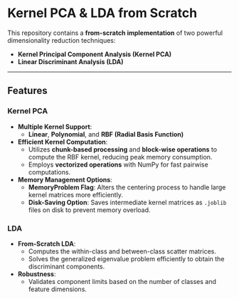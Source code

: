# **Kernel PCA & LDA from Scratch**

This repository contains a **from-scratch implementation** of two powerful dimensionality reduction techniques:

- **Kernel Principal Component Analysis (Kernel PCA)**
- **Linear Discriminant Analysis (LDA)**

---

## **Features**

### **Kernel PCA**
- **Multiple Kernel Support**:  
  - **Linear**, **Polynomial**, and **RBF (Radial Basis Function)**
- **Efficient Kernel Computation**:  
  - Utilizes **chunk-based processing** and **block-wise operations** to compute the RBF kernel, reducing peak memory consumption.
  - Employs **vectorized operations** with NumPy for fast pairwise computations.
- **Memory Management Options**:  
  - **MemoryProblem Flag**: Alters the centering process to handle large kernel matrices more efficiently.
  - **Disk-Saving Option**: Saves intermediate kernel matrices as `.joblib` files on disk to prevent memory overload.

### **LDA**
- **From-Scratch LDA**:  
  - Computes the within-class and between-class scatter matrices.
  - Solves the generalized eigenvalue problem efficiently to obtain the discriminant components.
- **Robustness**:  
  - Validates component limits based on the number of classes and feature dimensions.
